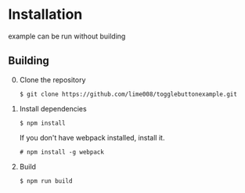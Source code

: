# Installation

example can be run without building

## Building

0. Clone the repository

    ```
    $ git clone https://github.com/lime008/togglebuttonexample.git
    ```

0. Install dependencies

    ```
    $ npm install
    ```
    If you don't have webpack installed, install it.

    ```
    # npm install -g webpack
    ```

0. Build

    ```
    $ npm run build
    ```
